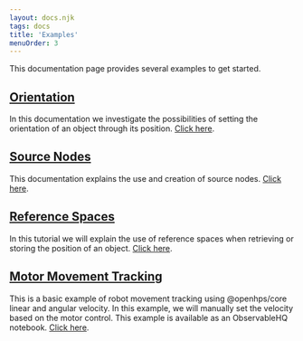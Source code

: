 ```yaml
---
layout: docs.njk
tags: docs
title: 'Examples'
menuOrder: 3
---
```

This documentation page provides several examples to get started. 

## [Orientation](https://observablehq.com/d/c58a3f29b5c3d343)
In this documentation we investigate the possibilities of setting the orientation of an object through its position. [Click here](https://observablehq.com/d/c58a3f29b5c3d343).

## [Source Nodes](https://observablehq.com/@openhps/openhps-docs-source-nodes)
This documentation explains the use and creation of source nodes. [Click here](https://observablehq.com/@openhps/openhps-docs-source-nodes).

## [Reference Spaces](https://observablehq.com/@openhps/openhps-docs-reference-space)
In this tutorial we will explain the use of reference spaces when retrieving or storing the position of an object.
[Click here](https://observablehq.com/@openhps/openhps-docs-reference-space).

## [Motor Movement Tracking](https://observablehq.com/d/1673bf0f04655577)
This is a basic example of robot movement tracking using @openhps/core linear and angular velocity. In this example, we will manually set the velocity based on the motor control. This example is available as an ObservableHQ notebook.
[Click here](https://observablehq.com/d/1673bf0f04655577).